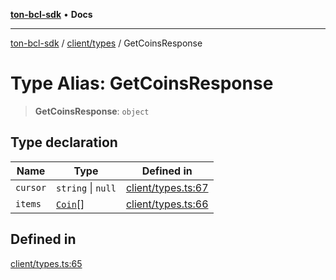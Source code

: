 [**ton-bcl-sdk**](../../../README.md) • **Docs**

***

[ton-bcl-sdk](../../../README.md) / [client/types](../README.md) / GetCoinsResponse

# Type Alias: GetCoinsResponse

> **GetCoinsResponse**: `object`

## Type declaration

| Name | Type | Defined in |
| ------ | ------ | ------ |
| `cursor` | `string` \| `null` | [client/types.ts:67](https://github.com/ton-fun-tech/ton-bcl-sdk/blob/ef763c160920e1ad75340ad15c4b7021fb9ec8c0/src/client/types.ts#L67) |
| `items` | [`Coin`](Coin.md)[] | [client/types.ts:66](https://github.com/ton-fun-tech/ton-bcl-sdk/blob/ef763c160920e1ad75340ad15c4b7021fb9ec8c0/src/client/types.ts#L66) |

## Defined in

[client/types.ts:65](https://github.com/ton-fun-tech/ton-bcl-sdk/blob/ef763c160920e1ad75340ad15c4b7021fb9ec8c0/src/client/types.ts#L65)
